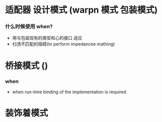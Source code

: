 # 适配器 设计模式  (warpn 模式 包装模式)

### 什么时候使用 when?
- 用与包装现有的类型和心的接口  适应
- 扫清不匹配的阻碍(to perform impedancee mathing)

# 桥接模式  ()

### when
- when run-time binding of the implementation is required


# 装饰着模式 
